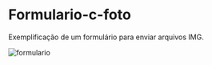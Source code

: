 # Formulario-c-foto
Exemplificação de um formulário para enviar arquivos IMG.

![formulario](https://user-images.githubusercontent.com/106715147/178541262-25970530-2752-4319-9808-030e1b762106.jpg)

